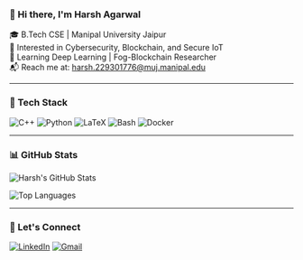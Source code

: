 ### 👋 Hi there, I'm Harsh Agarwal

🎓 B.Tech CSE | Manipal University Jaipur  
🔐 Interested in Cybersecurity, Blockchain, and Secure IoT  
🧠 Learning Deep Learning | Fog-Blockchain Researcher  
📬 Reach me at: harsh.229301776@muj.manipal.edu

---

### 🧰 Tech Stack
![C++](https://img.shields.io/badge/-C++-00599C?style=flat-square&logo=cplusplus)
![Python](https://img.shields.io/badge/-Python-3776AB?style=flat-square&logo=python)
![LaTeX](https://img.shields.io/badge/-LaTeX-008080?style=flat-square&logo=latex)
![Bash](https://img.shields.io/badge/-Bash-121011?style=flat-square&logo=gnu-bash)
![Docker](https://img.shields.io/badge/-Docker-2496ED?style=flat-square&logo=docker)

---

### 📊 GitHub Stats
![Harsh's GitHub Stats](https://github-readme-stats.vercel.app/api?username=HarshAgarwal123&show_icons=true&theme=radical)

![Top Languages](https://github-readme-stats.vercel.app/api/top-langs/?username=HarshAgarwal123&layout=compact&theme=radical)

---

### 🚀 Let's Connect
[![LinkedIn](https://img.shields.io/badge/-LinkedIn-0077B5?style=flat-square&logo=linkedin)](https://linkedin.com/in/your-link)
[![Gmail](https://img.shields.io/badge/-Gmail-D14836?style=flat-square&logo=gmail&logoColor=white)](mailto:harsh.229301776@muj.manipal.edu)
